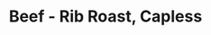 ---
title: Beef - Rib Roast, Capless
price: $0.23
description: Aenean lectus. Pellentesque eget nunc. Donec quis orci eget orci vehicula condimentum.
image: https://dummyimage.com/100x250.png/ff4444/ffffff
---